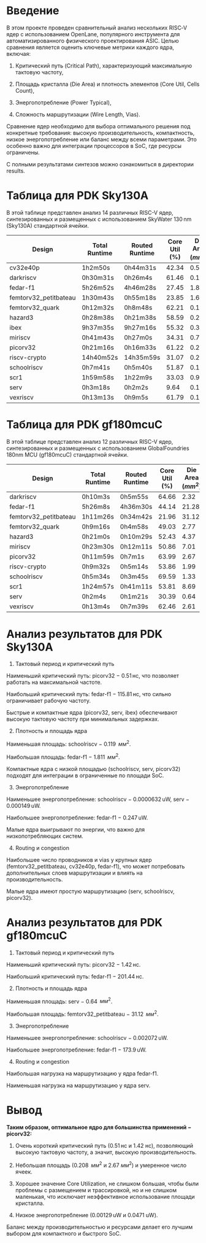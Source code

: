 # Введение

В этом проекте проведен сравнительный анализ нескольких RISC‑V ядер с использованием OpenLane, популярного инструмента для автоматизированного физического проектирования ASIC. Целью сравнения является оценить ключевые метрики каждого ядра, включая:

1) Критический путь (Critical Path), характеризующий максимальную тактовую частоту,

2) Площадь кристалла (Die Area) и плотность элементов (Core Util, Cells Count),

3) Энергопотребление (Power Typical),

4) Сложность маршрутизации (Wire Length, Vias).

Сравнение ядер необходимо для выбора оптимального решения под конкретные требования: высокую производительность, компактность, низкое энергопотребление или баланс между всеми параметрами. Это особенно важно для интеграции процессоров в SoC, где ресурсы ограничены.

С полными результатами синтезов можно ознакомиться в директории results.

# Таблица для PDK Sky130A

В этой таблице представлен анализ 14 различных RISC-V ядер, синтезированных и размещенных с использованием SkyWater 130 nm (Sky130A) стандартной ячейки.

| Design               | Total Runtime | Routed Runtime | Core Util (%) | Die Area $`(mm^2)`$ | Cells Count | Wire Length (um) | Vias | Critical Path (ns) | Power Typical (uW) |
|---------------------|---------------|----------------|---------------|----------------|-------------|-----------------|------|------------------|------------------|
| cv32e40p        | 1h2m50s       | 0h44m31s       | 42.34         | 0.584          | 21301       | 1,247,091        | 199,434 | 2.65             | 0.00224          |
| darkriscv            | 0h30m31s      | 0h26m4s        | 61.46         | 0.181          | 7,471       | 339,394          | 67,472  | 5.81             | 0.00281          |
| fedar-f1             | 5h26m52s      | 4h46m28s       | 27.45         | 1.811          | 34,304      | 3,048,005        | 438,939 | 115.81           | 0.247            |
| femtorv32_petitbateau| 1h30m43s      | 0h55m18s       | 23.85         | 1.680          | 2,825       | 3,383,382        | 326,538 | 7.37             | 0.0244           |
| femtorv32_quark      | 0h12m32s      | 0h8m48s        | 62.21         | 0.161          | 768         | 283,972          | 56,940  | 4.59             | 0.00165          |
| hazard3         | 0h28m38s      | 0h21m38s       | 58.59         | 0.259          | 988         | 473,599          | 96,726  | 8.69             | 0.00241          |
| ibex           | 9h37m35s      | 9h27m16s       | 55.32         | 0.340          | 1,202       | 807,876          | 138,186 | 1.60             | 0.00858          |
| miriscv         | 0h41m43s      | 0h27m0s        | 34.31         | 0.731          | 1,564       | 1,290,821        | 172,071 | 1.62             | 0.00161          |
| picorv32             | 0h21m16s      | 0h16m33s       | 61.22         | 0.208          | 893         | 446,448          | 80,167  | 0.51             | 0.00129          |
| riscv-crypto      | 14h40m52s     | 14h35m59s      | 31.07         | 0.263          | 888         | 444,256          | 62,129  | 5.80             | 0.00278          |
| schoolriscv  | 0h7m41s       | 0h5m40s        | 51.87         | 0.119          | 724         | 156,365          | 36,211  | 2.52             | 0.0000632        |
| scr1        | 1h59m58s      | 1h22m9s        | 33.03         | 0.909          | 2,008       | 1,581,000        | 233,467 | 15.29            | 0.00663          |
| serv             | 0h3m18s       | 0h2m2s         | 9.64          | 0.16           | 672         | 67,090           | 7,870   | 1.68             | 0.000149         |
| vexriscv             | 0h13m13s      | 0h9m5s         | 61.79         | 0.199          | 837         | 366,402          | 69,401  | 1.99             | 0.00121          |

# Таблица для PDK gf180mcuC

В этой таблице представлен анализ 12 различных RISC-V ядер, синтезированных и размещенных с использованием GlobalFoundries 180nm MCU (gf180mcuC) стандартной ячейки.

| Design | Total Runtime | Routed Runtime | Core Util (%) | Die Area $(mm^2)$ | Cells Count | Wire Length (um) | Vias | Critical Path (ns) | Power Typical (uW) |
|--------|---------------|----------------|---------------|-----------------|-------------|-----------------|------|------------------|------------------|
| darkriscv | 0h10m3s | 0h5m55s | 64.66 | 2.32 | 8050 | 781,932 | 89,585 | 11.1 | 0.0539 |
| fedar-f1 | 5h26m8s | 4h36m30s | 44.14 | 21.28 | 65,045 | 6,124,273 | 591,805 | 201.44 | 173.9 |
| femtorv32_petitbateau | 1h11m26s | 0h34m42s | 21.96 | 31.12 | 37,438 | 7,621,747 | 454,136 | 15.55 | 1.452 |
| femtorv32_quark | 0h9m16s | 0h4m58s | 49.03 | 2.77 | 7,084 | 724,954 | 76,147 | 8.21 | 0.0511 |
| hazard3 | 0h21m0s | 0h10m29s | 52.43 | 4.37 | 14,406 | 1,308,899 | 152,307 | 16.25 | 0.122 |
| miriscv | 0h23m30s | 0h12m11s | 50.86 | 7.01 | 21,061 | 2,132,143 | 217,586 | 3.87 | 0.0447 |
| picorv32 | 0h11m59s | 0h7m1s | 63.99 | 2.67 | 9,212 | 860,573 | 99,136 | 1.42 | 0.0471 |
| riscv-crypto | 0h9m32s | 0h5m14s | 53.86 | 1.99 | 6,188 | 688,371 | 70,106 | 12.01 | 0.483|
| schoolriscv | 0h5m34s | 0h3m45s | 69.59 | 1.33 | 5,767 | 385,396 | 48,178 | 4.66 | 0.002072 |
| scr1 | 1h24m57s | 0h41m11s | 53.81 | 8.69 | 28,377 | 3,140,255 | 315,074 | 26.36 | 0.0891 |
| serv | 0h2m4s | 0h1m21s | 30.39 | 0.64 | 944 | 80,954 | 9,377 | 3.5 | 0.00418 |
| vexriscv | 0h13m4s | 0h7m39s | 62.46 | 2.61 | 10,566 | 800,749 | 106,624 | 3.59 | 0.0655 |

# Анализ результатов для PDK Sky130A

1. Тактовый период и критический путь

Наименьший критический путь: picorv32 $-$ 0.51 нс, что позволяет работать на максимальной частоте.

Наибольший критический путь: fedar-f1 $-$ 115.81 нс, что сильно ограничивает рабочую частоту.

Быстрые и компактные ядра (picorv32, serv, ibex) обеспечивают высокую тактовую частоту при минимальных задержках.

2. Плотность и площадь ядра

Наименьшая площадь: schoolriscv $-$ 0.119 $`~мм^2`$.

Наибольшая площадь: fedar-f1 $-$ 1.811 $`~мм^2`$.

Компактные ядра с низкой площадью (schoolriscv, serv, picorv32) подходят для интеграции в ограниченные по площади SoC.

3. Энергопотребление

Наименьшее энергопотребление: schoolriscv $-$ 0.0000632 uW, serv $-$ 0.000149 uW.

Наибольшее энергопотребление: fedar-f1 $-$ 0.247 uW.

Малые ядра выигрывают по энергии, что важно для низкопотребляющих систем.

4. Routing и congestion

Наибольшее число проводников и vias у крупных ядер (femtorv32_petitbateau, cv32e40p, fedar-f1), что может потребовать дополнительных слоев маршрутизации и влиять на производительность.

Малые ядра имеют простую маршрутизацию (serv, schoolriscv, picorv32).

# Анализ результатов для PDK gf180mcuC

1. Тактовый период и критический путь

Наименьший критический путь: picorv32 $-$ 1.42 нс.

Наибольший критический путь: fedar-f1 $-$ 201.44 нс.

2. Плотность и площадь ядра

Наименьшая площадь: serv $-$ 0.64 $`~мм^2`$.

Наибольшая площадь: femtorv32_petitbateau $-$ 31.12 $`~мм^2`$.

3. Энергопотребление

Наименьшее энергопотребление: schoolriscv $-$ 0.002072 uW.

Наибольшее энергопотребление: fedar-f1 $-$ 173.9 uW.

4. Routing и congestion

Наибольшая нагрузка на маршрутизацию у ядра fedar-f1.

Наименьшая нагрузка на маршрутизацию у ядра serv.

# Вывод

**Таким образом, оптимальное ядро для большинства применений $-$ picorv32:**

1) Очень короткий критический путь (0.51 нс и 1.42 нс), позволяющий высокую тактовую частоту, а значит, высокую производительность.

2) Небольшая площадь (0.208 $`~мм^2`$ и 2.67 $`мм^2`$) и умеренное число ячеек.

3) Хорошее значение Core Utilization, не слишком большая, чтобы были проблемы с размещением и трассировкой, но и не слишком маленькая, что исключает неэффективное использование площади кристалла.

4) Низкое энергопотребление (0.00129 uW и 0.0471 uW).

Баланс между производительностью и ресурсами делает его лучшим выбором для компактного и быстрого SoC.




